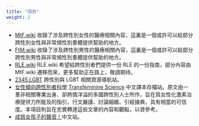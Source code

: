 ```yaml
---
title: "項目"
weight: 2
---
```


- [MtF.wiki](https://MtF.wiki) 收錄了涉及跨性別女性的醫療相關內容，這裏是一個或許可以給部分跨性別女性與非常規性別羣體提供幫助的地方。
- [FtM.wiki](https://FtM.wiki) 收錄了涉及跨性別男性的醫療相關內容，這裏是一個或許可以給部分跨性別男性與非常規性別羣體提供幫助的地方。
- [RLE.wiki](https://RLE.wiki) RLE.wiki 希望給跨性別者們提供一份 RLE 的一份指南，部分內容由 MtF.wiki 遷移而來，更多幫助正在路上，敬請期待。
- [2345.LGBT](https://2345.LGBT) 跨性別與 LGBT 相關資源導航站。
- [女性傾向跨性別者科學](https://tfsci.mtf.wiki) [Transfeminine Science](https://transfemscience.org/) 中文譯本存檔站。原文由一羣非相關專業出身、卻熱情洋溢的多國跨性別人士所作，旨在爲女性化激素治療提供力所能及的指引，行文嚴謹、討論細緻、引經據典，具有相當的可信度。本項目則旨在忠實轉達這些文章的內容和觀點，以資參考。
- [成爲女孩子的聲音！](https://girls-voice.mtf.wiki)中文站。
